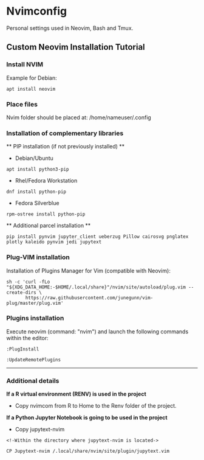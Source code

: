 # Nvimconfig

Personal settings used in Neovim, Bash and Tmux.

## Custom Neovim Installation Tutorial

### Install NVIM

Example for Debian:

```
apt install neovim
```

### Place files

Nvim folder should be placed at: /home/nameuser/.config

### Installation of complementary libraries

** PIP installation (if not previously installed) **

* Debian/Ubuntu

```
apt install python3-pip
```

* Rhel/Fedora Workstation

```
dnf install python-pip
```

* Fedora Silverblue
```
rpm-ostree install python-pip
```

** Additional parcel installation **

```
pip install pynvim jupyter_client ueberzug Pillow cairosvg pnglatex plotly kaleido pynvim jedi jupytext
```

### Plug-VIM installation

Installation of Plugins Manager for Vim (compatible with Neovim):

```
sh -c 'curl -fLo "${XDG_DATA_HOME:-$HOME/.local/share}"/nvim/site/autoload/plug.vim --create-dirs \
       https://raw.githubusercontent.com/junegunn/vim-plug/master/plug.vim'
```

### Plugins installation

Execute neovim (command: "nvim") and launch the following commands within the editor:

```
:PlugInstall

:UpdateRemotePlugins
```

---

### Additional details

**If a R virtual environment (RENV) is used in the project**

* Copy nvimcom from R to Home to the Renv folder of the project.

**If a Python Jupyter Notebook is going to be used in the project**

* Copy jupytext-nvim

```
<!-Within the directory where jupytext-nvim is located->

CP Jupytext-nvim /.local/share/nvim/site/plugin/jupytext.vim
```




